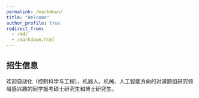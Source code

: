 ```yaml
---
permalink: /markdown/
title: "Welcome"
author_profile: true
redirect_from: 
  - /md/
  - /markdown.html
---
```


## 招生信息

欢迎自动化（控制科学与工程）、机器人、机械、人工智能方向的对课题组研究领域感兴趣的同学报考硕士研究生和博士研究生。<br>
<br>



